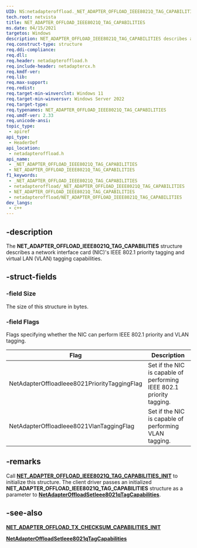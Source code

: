 ```yaml
---
UID: NS:netadapteroffload._NET_ADAPTER_OFFLOAD_IEEE8021Q_TAG_CAPABILITIES
tech.root: netvista
title: NET_ADAPTER_OFFLOAD_IEEE8021Q_TAG_CAPABILITIES
ms.date: 04/15/2021
targetos: Windows
description: NET_ADAPTER_OFFLOAD_IEEE8021Q_TAG_CAPABILITIES describes a NIC's IEEE 802.1 priority and VLAN tagging capabilities.
req.construct-type: structure
req.ddi-compliance: 
req.dll: 
req.header: netadapteroffload.h
req.include-header: netadaptercx.h
req.kmdf-ver: 
req.lib: 
req.max-support: 
req.redist: 
req.target-min-winverclnt: Windows 11
req.target-min-winversvr: Windows Server 2022
req.target-type: 
req.typenames: NET_ADAPTER_OFFLOAD_IEEE8021Q_TAG_CAPABILITIES
req.umdf-ver: 2.33 
req.unicode-ansi: 
topic_type:
 - apiref
api_type:
 - HeaderDef
api_location:
 - netadapteroffload.h
api_name:
 - _NET_ADAPTER_OFFLOAD_IEEE8021Q_TAG_CAPABILITIES
 - NET_ADAPTER_OFFLOAD_IEEE8021Q_TAG_CAPABILITIES
f1_keywords:
 - _NET_ADAPTER_OFFLOAD_IEEE8021Q_TAG_CAPABILITIES
 - netadapteroffload/_NET_ADAPTER_OFFLOAD_IEEE8021Q_TAG_CAPABILITIES
 - NET_ADAPTER_OFFLOAD_IEEE8021Q_TAG_CAPABILITIES
 - netadapteroffload/NET_ADAPTER_OFFLOAD_IEEE8021Q_TAG_CAPABILITIES
dev_langs:
 - c++
---
```


## -description

The **NET_ADAPTER_OFFLOAD_IEEE8021Q_TAG_CAPABILITIES** structure describes a network interface card (NIC)'s IEEE 802.1 priority tagging and virtual LAN (VLAN) tagging capabilities.

## -struct-fields

### -field Size

The size of this structure in bytes.

### -field Flags

Flags specifying whether the NIC can perform IEEE 802.1 priority and VLAN tagging.


| Flag | Description |
| --- | --- |
| NetAdapterOffloadIeee8021PriorityTaggingFlag | Set if the NIC is capable of performing IEEE 802.1 priority tagging. |
| NetAdapterOffloadIeee8021VlanTaggingFlag | Set if the NIC is capable of performing VLAN tagging. |

## -remarks

Call [**NET_ADAPTER_OFFLOAD_IEEE8021Q_TAG_CAPABILITIES_INIT**](nf-netadapteroffload-net_adapter_offload_ieee8021q_tag_capabilities_init.md) to initialize this structure. The client driver passes an initialized **NET_ADAPTER_OFFLOAD_IEEE8021Q_TAG_CAPABILITIES** structure as a parameter to [**NetAdapterOffloadSetIeee8021qTagCapabilities**](nf-netadapteroffload-netadapteroffloadsetieee8021qtagcapabilities.md).

## -see-also

[**NET_ADAPTER_OFFLOAD_TX_CHECKSUM_CAPABILITIES_INIT**](nf-netadapteroffload-net_adapter_offload_ieee8021q_tag_capabilities_init.md)

[**NetAdapterOffloadSetIeee8021qTagCapabilities**](nf-netadapteroffload-netadapteroffloadsetieee8021qtagcapabilities.md)